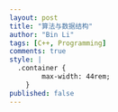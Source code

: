 ```yaml
---
layout: post
title: "算法与数据结构"
author: "Bin Li"
tags: [C++, Programming]
comments: true
style: |
  .container {
        max-width: 44rem;
    } 
published: false
---
```





